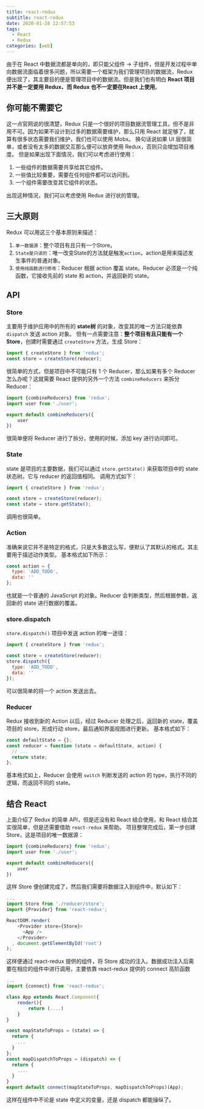 ```yaml
---
title: react-redux
subtitle: react-redux
date: 2020-01-28 12:57:53
tags:
  - React
  - Redux
categories: [web]
---
```


由于在 React 中数据流都是单向的，即只能父组件 -> 子组件，但是开发过程中单向数据流面临着很多问题，所以需要一个框架为我们管理项目的数据流，Redux 便出现了，其主要目的便是管理项目中的数据流。但是我们也有明白 **React 项目并不是一定要用 Redux、而 Redux 也不一定要在React 上使用**。

<!-- more -->
## 你可能不需要它
这一点官网说的很清楚，Redux 只是一个很好的项目数据流管理工具，但不是非用不可。因为如果不设计到过多的数据需要维护，那么只用 React 就足够了，就算有很多状态需要我们维护，我们也可以使用 Mobx。
换句话说如果 UI 层很简单，或者没有太多的数据交互那么便可以放弃使用 Redux，否则只会增加项目难度。
但是如果出现下面情况，我们可以考虑进行使用：
1. 一些组件的数据需要共享给其它组件。
2. 一些值比较重要，需要在任何组件都可以访问到。
3. 一个组件需要改变其它组件的状态。

出现这种情况，我们可以考虑使用 Redux 进行状的管理。
## 三大原则
Redux 可以用这三个基本原则来描述：
1. `单一数据源`：整个项目有且只有一个Store。
2. `State是只读的`：唯一改变State的方法就是触发`action`，action是用来描述发生事件的普通对象。
3. `使用纯函数进行修改`：Reducer 根据 action 覆盖 state。Reducer 必须是一个纯函数，它接收先前的 state 和 action，并返回新的 state。
## API
### Store
主要用于维护应用中的所有的 **state树** 的对象，改变其的唯一方法只能依靠 `dispatch` 发送 action 对象。
但有一点需要注意：**整个项目有且只能有一个 Store**，创建时需要通过 `createStore` 方法，生成 Store：
```javascript
import { createStore } from 'redux';
const store = createStore(reducer);
```
很简单的方式，但是项目中不可能只有 1 个  Reducer，那么如果有多个 Reducer 怎么办呢？这就需要 React 提供的另外一个方法 `combineReducers` 来拆分 Reducer：
```javascript
import {combineReducers} from 'redux';
import user from './user';

export default combineReducers({
    user
})
```
很简单便将 Reducer 进行了拆分，使用的时候，添加 key 进行访问即可。

### State
state 是项目的主要数据，我们可以通过 `store.getState()` 来获取项目中的 state 状态树。它与 reducer 的返回值相同。
调用方式如下：
```javascript
import { createStore } from 'redux';

const store = createStore(reducer);
const state = store.getState();
```
调用也很简单。

### Action
准确来说它并不是特定的格式，只是大多数这么写，便默认了其默认的格式。其主要用于描述动作类型。
基本格式如下所示：
```javascript
const action = {
  type: 'ADD_TODO',
  data: ''
};
```
也就是一个普通的 JavaScript 的对象。Reducer 会判断类型，然后根据参数，返回新的 state 进行数据的覆盖。

### store.dispatch
`store.dispatch()` 项目中发送 action 的唯一途径：
```javascript
import { createStore } from 'redux';

const store = createStore(reducer);
store.dispatch({
  type: 'ADD_TODO',
  data: ''
});
```
可以很简单的将一个 action 发送出去。

### Reducer
Redux 接收到新的 Action 以后，经过 Reducer 处理之后，返回新的 state，覆盖项目的 store，形成行动 store，最后通知界面视图进行更新。
基本格式如下：
```javascript
const defaultState = {};
const reducer = function (state = defaultState, action) {
  // ...
  return state;
};
```
基本格式如上，Reducer 会使用 `switch` 判断发送的 action 的 type，执行不同的逻辑，而返回不同的 state。
## 结合 React
上面介绍了 Redux 的简单 API，但是还没有和 React 结合使用，和 React 结合其实很简单，但是还需要借助 `react-redux` 来帮助。
项目整理完成后，第一步创建 Store，这是项目的唯一数据源：
```javascript
import {combineReducers} from 'redux';
import user from './user';

export default combineReducers({
    user
})
```
这样 Store 便创建完成了，然后我们需要将数据注入到组件中，默认如下：
```javascript
...
import Store from './reducer/store';
import {Provider} from 'react-redux';

ReactDOM.render(
    <Provider store={Store}>
      <App />
    </Provider>
  , document.getElementById('root')
);
```
这样便通过 react-redux 提供的组件，将 Store 成功的注入。数据成功注入后需要在相应的组件中进行调用，主要依靠 react-redux  提供的 connect 高阶函数
```javascript
...
import {connect} from 'react-redux';

class App extends React.Component{
	render(){
		return (....)
	}
}

const mapStateToProps = (state) => {
  return {
    ...
  }
};
const mapDispatchToProps = (dispatch) => {
  return {
    ....
  }
}
export default connect(mapStateToProps, mapDispatchToProps)(App);
```
这样在组件中不论是 state 中定义的变量，还是 dispatch 都能操纵了。